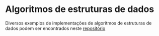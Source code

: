 # Algoritmos de estruturas de dados

Diversos exemplos de implementações de algoritmos de estruturas de dados podem ser encontrados neste [repositório](https://github.com/M3nin0/data-algorithm)
